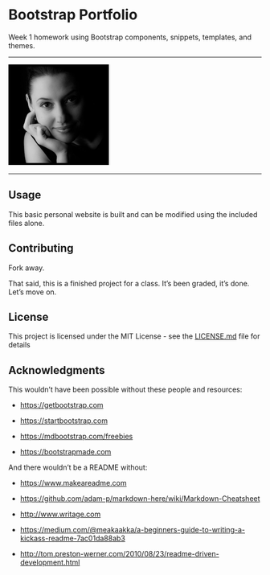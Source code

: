# Bootstrap Portfolio

Week 1 homework using Bootstrap components, snippets, templates, and themes.

-----

![About Page Screen Capture](img/about-photo.png)

-----


## Usage

This basic personal website is built and can be modified using the included
files alone.


## Contributing

Fork away.

That said, this is a finished project for a class. It’s been graded, it’s done.
Let’s move on.


## License

This project is licensed under the MIT License - see the
[LICENSE.md](LICENSE.md) file for details


## Acknowledgments

This wouldn’t have been possible without these people and resources:

* https://getbootstrap.com

* https://startbootstrap.com

* https://mdbootstrap.com/freebies

* https://bootstrapmade.com


And there wouldn’t be a README without:

* https://www.makeareadme.com

* https://github.com/adam-p/markdown-here/wiki/Markdown-Cheatsheet

* http://www.writage.com

* https://medium.com/@meakaakka/a-beginners-guide-to-writing-a-kickass-readme-7ac01da88ab3

* http://tom.preston-werner.com/2010/08/23/readme-driven-development.html
